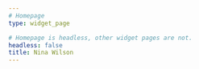 ```yaml
---
# Homepage
type: widget_page

# Homepage is headless, other widget pages are not.
headless: false
title: Nina Wilson
---
```


